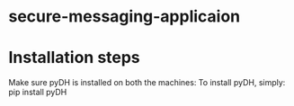 # secure-messaging-applicaion

# Installation steps
Make sure pyDH is  installed on both the machines:
To install pyDH, simply:
      pip install pyDH
